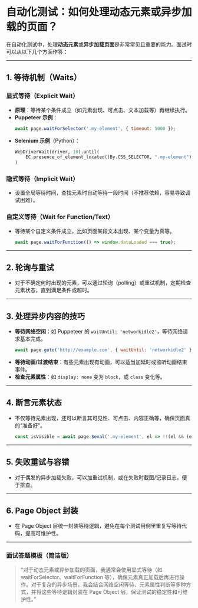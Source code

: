 # 自动化测试：如何处理动态元素或异步加载的页面？

在自动化测试中，处理**动态元素**或**异步加载页面**是非常常见且重要的能力。面试时可以从以下几个方面作答：

---

## 1. 等待机制（Waits）

### 显式等待（Explicit Wait）
- **原理**：等待某个条件成立（如元素出现、可点击、文本加载等）再继续执行。
- **Puppeteer 示例**：
  ```js
  await page.waitForSelector('.my-element', { timeout: 5000 });
  ```
- **Selenium 示例**（Python）：
  ```python
  WebDriverWait(driver, 10).until(
      EC.presence_of_element_located((By.CSS_SELECTOR, ".my-element"))
  )
  ```

### 隐式等待（Implicit Wait）
- 设置全局等待时间，查找元素时自动等待一段时间（不推荐依赖，容易导致调试困难）。

### 自定义等待（Wait for Function/Text）
- 等待某个自定义条件成立，比如页面某段文本出现、某个变量为真等。
  ```js
  await page.waitForFunction(() => window.dataLoaded === true);
  ```

---

## 2. 轮询与重试
- 对于不确定何时出现的元素，可以通过轮询（polling）或重试机制，定期检查元素状态，直到满足条件或超时。

---

## 3. 处理异步内容的技巧
- **等待网络空闲**：如 Puppeteer 的 `waitUntil: 'networkidle2'`，等待网络请求基本完成。
  ```js
  await page.goto('http://example.com', { waitUntil: 'networkidle2' });
  ```
- **等待动画/过渡结束**：有些元素出现有动画，可以适当加延时或监听动画结束事件。
- **检查元素属性**：如 `display: none` 变为 `block`，或 `class` 变化等。

---

## 4. 断言元素状态
- 不仅等待元素出现，还可以断言其可见性、可点击、内容正确等，确保页面真的“准备好”。
  ```js
  const isVisible = await page.$eval('.my-element', el => !!(el && (el.offsetWidth || el.offsetHeight)));
  ```

---

## 5. 失败重试与容错
- 对于偶发的异步加载失败，可以加重试机制，或在失败时截图/记录日志，便于排查。

---

## 6. Page Object 封装
- 在 Page Object 层统一封装等待逻辑，避免在每个测试用例里重复写等待代码，提高可维护性。

---

### 面试答题模板（简洁版）

> “对于动态元素或异步加载的页面，我通常会使用显式等待（如 waitForSelector、waitForFunction 等），确保元素真正加载后再进行操作。对于复杂的异步场景，我会结合网络空闲等待、元素属性判断等多种方式，并将这些等待逻辑封装在 Page Object 层，保证测试的稳定性和可维护性。” 